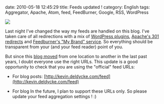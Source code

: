date: 2010-05-18 12:45:29
title: Feeds updated !
category: English
tags: Aggregator, Apache, Atom, feed, FeedBurner, Google, RSS, WordPress

![](/static/uploads/2010/Newspaper-Feed.png)

Last night I've changed the way my feeds are handled on this blog. I've taken care of all redirections with a mix of [WordPress plugins](http://www.google.com/support/feedburner/bin/answer.py?answer=78483), [Apache's 301 redirects](http://kevin.deldycke.com/2007/05/feedburner-and-e107-integration/) and [Feedburner's "My Brand" service](http://www.google.com/support/feedburner/bin/answer.py?answer=79590). So everything should be transparent from your (and your feed reader) point of you.

But since this [blog moved](http://kevin.deldycke.com/2009/09/moving-wordpress-blog-to-another-domain/) from one location to another in the last past years, I doubt everyone use the right URLs. This update is a good opportunity to check that you are using the "official" feed URLs:

  * For blog posts: [http://kevin.deldycke.com/feed](http://kevin.deldycke.com/feed)

  * For blog 
In the future, I plan to support these URLs only. So please update your feed aggregation settings ! :)
